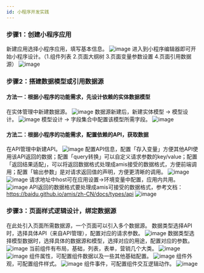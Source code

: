 ```yaml
---
id: 小程序开发实践
---
```

### 步骤1：创建小程序应用
新建应用选择小程序应用，填写基本信息。
![image](/img/小程序/小程序开发实践/shijian-01.png)
进入到小程序编辑器即可开始小程序设计。（1.组件列表 2.页面大纲树 3.页面变量参数设置 4.页面引用数据源）
![image](/img/小程序/小程序开发实践/shijian-02.png)
### 步骤2：搭建数据模型或引用数据源
#### 方法一：根据小程序的功能需求，先设计依赖的实体数据模型
在实体管理中新建数据源。
![image](/img/小程序/小程序开发实践/shijian-04.png)
数据源新建后，新建实体模型 -> 模型设计。
![image](/img/小程序/小程序开发实践/shijian-03.png)
模型设计 -> 字段集合中配置该模型所需字段。
![image](/img/小程序/小程序开发实践/shijian-05.png)
#### 方法二：根据小程序的功能需求，配置依赖的API，获取数据
在API管理中新建API。
![image](/img/小程序/小程序开发实践/shijian-06.png)
配置API信息，配置「存入变量」方便其他API使用该API返回的数据；配置「query转换」可以自定义请求参数的key/value；配置「返回结果适配」，可以将返回数据格式处理成amis接受的数据格式，方便前端调用；配置「输出参数」是对请求返回值的声明，方便更清晰的调用。
![image](/img/小程序/小程序开发实践/shijian-07.png)
![image](/img/小程序/小程序开发实践/shijian-08.png)
请求地址中host可在应用设置->环境变量中配置，应用内共用。
![image](/img/小程序/小程序开发实践/shijian-10.png)
API返回的数据格式要处理成amis可接受的数据格式，参考文档：https://baidu.github.io/amis/zh-CN/docs/types/api
![image](/img/小程序/小程序开发实践/shijian-11.png)
### 步骤3：页面样式逻辑设计，绑定数据源
在此处引入页面所需数据源，一个页面可以引入多个数据源。
数据类型选择API时，选择具体API（来自API管理），配置对应的请求参数。
![image](/img/小程序/小程序开发实践/shijian-12.png)
数据类型选择模型数据时，选择具体的数据源和模型，选择对应的用途，配置对应的参数。
![image](/img/小程序/小程序开发实践/shijian-13.png)
当前组件有布局，基础，列表，表单，营销几个大类。
![image](/img/小程序/小程序开发实践/shijian-14.png)
![image](/img/小程序/小程序开发实践/shijian-15.png)
组件属性，可配置组件数据以及一些其他基础配置。
![image](/img/小程序/小程序开发实践/shijian-17.png)
组件外观，可配置组件样式。
![image](/img/小程序/小程序开发实践/shijian-18.png)
组件事件，可配置组件交互逻辑动作。
![image](/img/小程序/小程序开发实践/shijian-16.png)